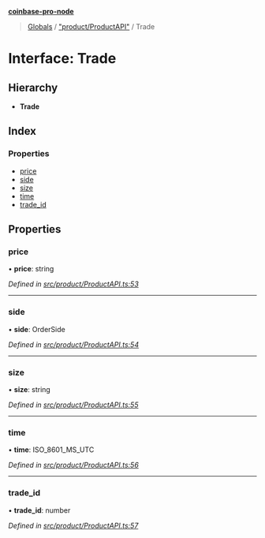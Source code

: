 **[coinbase-pro-node](../README.md)**

> [Globals](../globals.md) / ["product/ProductAPI"](../modules/_product_productapi_.md) / Trade

# Interface: Trade

## Hierarchy

- **Trade**

## Index

### Properties

- [price](_product_productapi_.trade.md#price)
- [side](_product_productapi_.trade.md#side)
- [size](_product_productapi_.trade.md#size)
- [time](_product_productapi_.trade.md#time)
- [trade_id](_product_productapi_.trade.md#trade_id)

## Properties

### price

• **price**: string

_Defined in [src/product/ProductAPI.ts:53](https://github.com/bennycode/coinbase-pro-node/blob/493485c/src/product/ProductAPI.ts#L53)_

---

### side

• **side**: OrderSide

_Defined in [src/product/ProductAPI.ts:54](https://github.com/bennycode/coinbase-pro-node/blob/493485c/src/product/ProductAPI.ts#L54)_

---

### size

• **size**: string

_Defined in [src/product/ProductAPI.ts:55](https://github.com/bennycode/coinbase-pro-node/blob/493485c/src/product/ProductAPI.ts#L55)_

---

### time

• **time**: ISO_8601_MS_UTC

_Defined in [src/product/ProductAPI.ts:56](https://github.com/bennycode/coinbase-pro-node/blob/493485c/src/product/ProductAPI.ts#L56)_

---

### trade_id

• **trade_id**: number

_Defined in [src/product/ProductAPI.ts:57](https://github.com/bennycode/coinbase-pro-node/blob/493485c/src/product/ProductAPI.ts#L57)_
